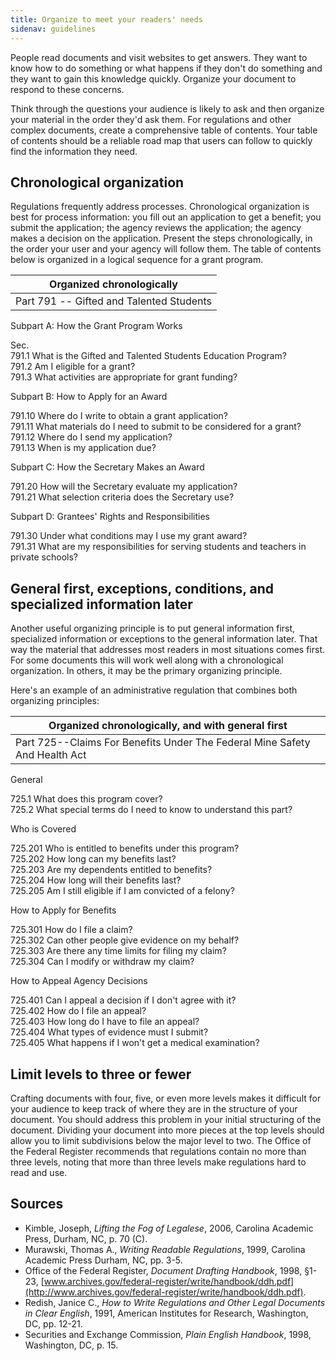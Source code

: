 ```yaml
---
title: Organize to meet your readers' needs
sidenav: guidelines
---
```


People read documents and visit websites to get answers. They want to know how to do something or what happens if they don't do something and they want to gain this knowledge quickly. Organize your document to respond to these concerns.

Think through the questions your audience is likely to ask and then organize your material in the order they'd ask them. For regulations and other complex documents, create a comprehensive table of contents. Your table of contents should be a reliable road map that users can follow to quickly find the information they need.

## Chronological organization

Regulations frequently address processes. Chronological organization is best for process information: you fill out an application to get a benefit; you submit the application; the agency reviews the application; the agency makes a decision on the application. Present the steps chronologically, in the order your user and your agency will follow them. The table of contents below is organized in a logical sequence for a grant program.

| Organized chronologically
| ----------------------------------------
| Part 791 -- Gifted and Talented Students

Subpart A: How the Grant Program Works

Sec.<br>
791.1 What is the Gifted and Talented Students Education Program?<br>
791.2 Am I eligible for a grant?<br>
791.3 What activities are appropriate for grant funding?

Subpart B: How to Apply for an Award

791.10 Where do I write to obtain a grant application?<br>
791.11 What materials do I need to submit to be considered for a grant?<br>
791.12 Where do I send my application?<br>
791.13 When is my application due?

Subpart C: How the Secretary Makes an Award

791.20 How will the Secretary evaluate my application?<br>
791.21 What selection criteria does the Secretary use?

Subpart D: Grantees' Rights and Responsibilities

791.30 Under what conditions may I use my grant award?<br>
791.31 What are my responsibilities for serving students and teachers in private schools?

## General first, exceptions, conditions, and specialized information later

Another useful organizing principle is to put general information first, specialized information or exceptions to the general information later. That way the material that addresses most readers in most situations comes first. For some documents this will work well along with a chronological organization. In others, it may be the primary organizing principle.

Here's an example of an administrative regulation that combines both organizing principles:

| Organized chronologically, and with general first
| --------------------------------------------------------------------------
| Part 725--Claims For Benefits Under The Federal Mine Safety And Health Act

General

725.1 What does this program cover?<br>
725.2 What special terms do I need to know to understand this part?

Who is Covered

725.201 Who is entitled to benefits under this program?<br>
725.202 How long can my benefits last?<br>
725.203 Are my dependents entitled to benefits?<br>
725.204 How long will their benefits last?<br>
725.205 Am I still eligible if I am convicted of a felony?

How to Apply for Benefits

725.301 How do I file a claim?<br>
725.302 Can other people give evidence on my behalf?<br>
725.303 Are there any time limits for filing my claim?<br>
725.304 Can I modify or withdraw my claim?

How to Appeal Agency Decisions

725.401 Can I appeal a decision if I don't agree with it?<br>
725.402 How do I file an appeal?<br>
725.403 How long do I have to file an appeal?<br>
725.404 What types of evidence must I submit?<br>
725.405 What happens if I won't get a medical examination?

## Limit levels to three or fewer

Crafting documents with four, five, or even more levels makes it difficult for your audience to keep track of where they are in the structure of your document. You should address this problem in your initial structuring of the document. Dividing your document into more pieces at the top levels should allow you to limit subdivisions below the major level to two. The Office of the Federal Register recommends that regulations contain no more than three levels, noting that more than three levels make regulations hard to read and use.

## Sources

- Kimble, Joseph, _Lifting the Fog of Legalese_, 2006, Carolina Academic Press, Durham, NC, p. 70 (C).
- Murawski, Thomas A., _Writing Readable Regulations_, 1999, Carolina Academic Press Durham, NC, pp. 3-5.
- Office of the Federal Register, _Document Drafting Handbook_, 1998, §1-23, [www.archives.gov/federal-register/write/handbook/ddh.pdf](http://www.archives.gov/federal-register/write/handbook/ddh.pdf).
- Redish, Janice C., _How to Write Regulations and Other Legal Documents in Clear English_, 1991, American Institutes for Research, Washington, DC, pp. 12-21.
- Securities and Exchange Commission, _Plain English Handbook_, 1998, Washington, DC, p. 15.
